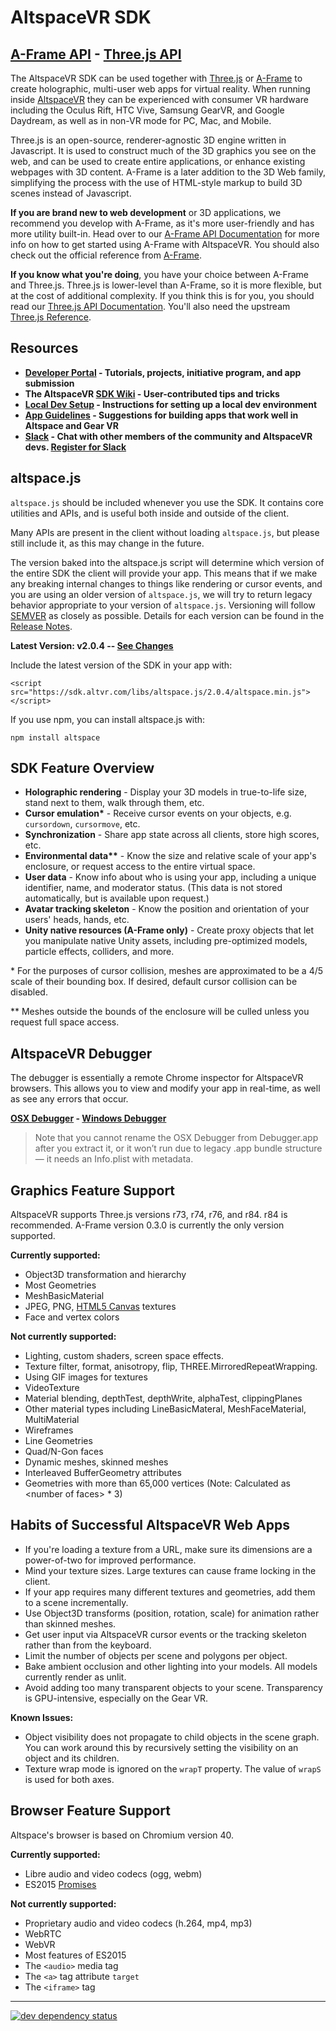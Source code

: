 <!--
!!!!!!!!!!!!!!!!!!!!!!!!!!!!!!!!!!!!!!!!!!!!!!!!!!!!!!!!!!!!!!!!!
THIS FILE IS GENERATED FROM README.template.md. EDIT THAT INSTEAD
!!!!!!!!!!!!!!!!!!!!!!!!!!!!!!!!!!!!!!!!!!!!!!!!!!!!!!!!!!!!!!!!!
-->

# AltspaceVR SDK

## [A-Frame API](https://altspacevr.github.io/AltspaceSDK/doc/aframe/) - [Three.js API](https://altspacevr.github.io/AltspaceSDK/doc/js/)

The AltspaceVR SDK can be used together with [Three.js] or [A-Frame] to create holographic, multi-user web apps for virtual reality. When running inside [AltspaceVR](https://altvr.com/) they can be experienced with consumer VR hardware including the Oculus Rift, HTC Vive, Samsung GearVR, and Google Daydream, as well as in non-VR mode for PC, Mac, and Mobile.

Three.js is an open-source, renderer-agnostic 3D engine written in Javascript. It is used to construct much of the 3D graphics you see on the web, and can be used to create entire applications, or enhance existing webpages with 3D content. A-Frame is a later addition to the 3D Web family, simplifying the process with the use of HTML-style markup to build 3D scenes instead of Javascript.

**If you are brand new to web development** or 3D applications, we recommend you develop with A-Frame, as it's more user-friendly and has more utility built-in. Head over to our [A-Frame API Documentation] for more info on how to get started using A-Frame with AltspaceVR. You should also check out the official reference from [A-Frame].

**If you know what you're doing**, you have your choice between A-Frame and Three.js. Three.js is lower-level than A-Frame, so it is more flexible, but at the cost of additional complexity. If you think this is for you, you should read our [Three.js API Documentation]. You'll also need the upstream [Three.js Reference].

## Resources
- **[Developer Portal] - Tutorials, projects, initiative program, and app submission**
- **The AltspaceVR [SDK Wiki] - User-contributed tips and tricks**
- **[Local Dev Setup] - Instructions for setting up a local dev environment**
- **[App Guidelines] - Suggestions for building apps that work well in Altspace and Gear VR**
- **[Slack] - Chat with other members of the community and AltspaceVR devs.  [Register for Slack](http://altspacevr-slackin.herokuapp.com)**


## altspace.js

`altspace.js` should be included whenever you use the SDK. It contains core utilities and APIs, and is useful both inside and outside of the client.

Many APIs are present in the client without loading `altspace.js`, but please still include it, as this may change in the future.

The version baked into the altspace.js script will determine which version of the entire SDK  the client will provide your app. This means that if we make any breaking internal changes to things like rendering or cursor events, and you are using an older version of `altspace.js`, we will try to return legacy behavior appropriate to your version of `altspace.js`. Versioning will follow [SEMVER](http://semver.org/) as closely as possible. Details for each version can be found in the [Release Notes](https://github.com/AltspaceVR/AltspaceSDK/releases).

**Latest Version: v2.0.4 -- [See Changes](https://github.com/AltspaceVR/AltspaceSDK/releases/tag/v2.0.4)**

Include the latest version of the SDK in your app with:

`<script src="https://sdk.altvr.com/libs/altspace.js/2.0.4/altspace.min.js"></script>`

If you use npm, you can install altspace.js with:

`npm install altspace`

## SDK Feature Overview

- **Holographic rendering** - Display your 3D models in true-to-life size, stand next to them, walk through them, etc.
- <strong>Cursor emulation*</strong> - Receive cursor events on your objects, e.g. `cursordown`, `cursormove`, etc.
- **Synchronization** - Share app state across all clients, store high scores, etc.
- <strong>Environmental data**</strong> - Know the size and relative scale of your app's enclosure, or request access to the entire virtual space.
- **User data** - Know info about who is using your app, including a unique identifier, name, and moderator status. (This data is not stored automatically, but is available upon request.)
- **Avatar tracking skeleton** - Know the position and orientation of your users' heads, hands, etc.
- **Unity native resources (A-Frame only)** - Create proxy objects that let you manipulate native Unity assets, including pre-optimized models, particle effects, colliders, and more.

\* For the purposes of cursor collision, meshes are approximated to be a 4/5 scale of their bounding box. If desired, default cursor collision can be disabled.

\*\* Meshes outside the bounds of the enclosure will be culled unless you request full space access.

## AltspaceVR Debugger

The debugger is essentially a remote Chrome inspector for AltspaceVR browsers. This allows you to view and modify your app in real-time, as well as see any errors that occur.

**[OSX Debugger](http://sdk.altvr.com/debugger/DebuggerMacOSX.zip) - [Windows Debugger](http://sdk.altvr.com/debugger/DebuggerWindows.zip)**
> Note that you cannot rename the OSX Debugger from Debugger.app after you extract it, or it won’t run due to legacy .app bundle structure — it needs an Info.plist with metadata.

## Graphics Feature Support

AltspaceVR supports Three.js versions r73, r74, r76, and r84. r84 is recommended. A-Frame version 0.3.0 is currently the only version supported.

**Currently supported:**
* Object3D transformation and hierarchy
* Most Geometries
* MeshBasicMaterial
* JPEG, PNG, [HTML5 Canvas](https://developer.mozilla.org/en-US/docs/Web/API/Canvas_API/Tutorial/Basic_usage) textures
* Face and vertex colors

**Not currently supported:**
* Lighting, custom shaders, screen space effects.
* Texture filter, format, anisotropy, flip, THREE.MirroredRepeatWrapping.
* Using GIF images for textures
* VideoTexture
* Material blending, depthTest, depthWrite, alphaTest, clippingPlanes
* Other material types including LineBasicMateral, MeshFaceMaterial, MultiMaterial
* Wireframes
* Line Geometries
* Quad/N-Gon faces
* Dynamic meshes, skinned meshes
* Interleaved BufferGeometry attributes
* Geometries with more than 65,000 vertices (Note: Calculated as &lt;number of faces&gt; * 3)

## Habits of Successful AltspaceVR Web Apps

* If you're loading a texture from a URL, make sure its dimensions are a power-of-two for improved performance.
* Mind your texture sizes. Large textures can cause frame locking in the client.
* If your app requires many different textures and geometries, add them to a scene incrementally.
* Use Object3D transforms (position, rotation, scale) for animation rather than skinned meshes.
* Get user input via AltspaceVR cursor events or the tracking skeleton rather than from the keyboard.
* Limit the number of objects per scene and polygons per object.
* Bake ambient occlusion and other lighting into your models. All models currently render as unlit.
* Avoid adding too many transparent objects to your scene. Transparency is GPU-intensive, especially on the Gear VR.

**Known Issues:**
* Object visibility does not propagate to child objects in the scene graph.
  You can work around this by recursively setting the visibility on an object and its children.
* Texture wrap mode is ignored on the `wrapT` property. The value of `wrapS` is used for both axes.

## Browser Feature Support
Altspace's browser is based on Chromium version 40.

**Currently supported:**
* Libre audio and video codecs (ogg, webm)
* ES2015 [Promises](https://developers.google.com/web/fundamentals/getting-started/primers/promises)

**Not currently supported:**
* Proprietary audio and video codecs (h.264, mp4, mp3)
* WebRTC
* WebVR
* Most features of ES2015
* The `<audio>` media tag
* The `<a>` tag attribute `target`
* The `<iframe>` tag

[Three.js]: http://threejs.org/
[Three.js Reference]: https://threejs.org/docs/
[A-Frame]: https://aframe.io/docs/0.3.0/introduction/

[SDK Wiki]: https://github.com/AltspaceVR/AltspaceSDK/wiki
[GitHub Issues]: https://github.com/AltspaceVR/AltspaceSDK/issues
[Developer Portal]: http://developer.altvr.com
[A-Frame API Documentation]: https://altspacevr.github.io/AltspaceSDK/doc/aframe/
[Three.js API Documentation]: https://altspacevr.github.io/AltspaceSDK/doc/js/
[Local Dev Setup]: https://developer.altvr.com/local-dev/
[App Guidelines]: https://slack-files.com/T0B35FQCT-F0LED1QC9-299cb2300f
[Getting Started]: https://developer.altvr.com/get-started/
[Slack]: https://altspacevrsdk.slack.com

---

[![dev dependency status](https://david-dm.org/AltspaceVR/AltspaceSDK/dev-status.svg)](https://david-dm.org/AltspaceVR/AltspaceSDK/#info=devDependencies)
